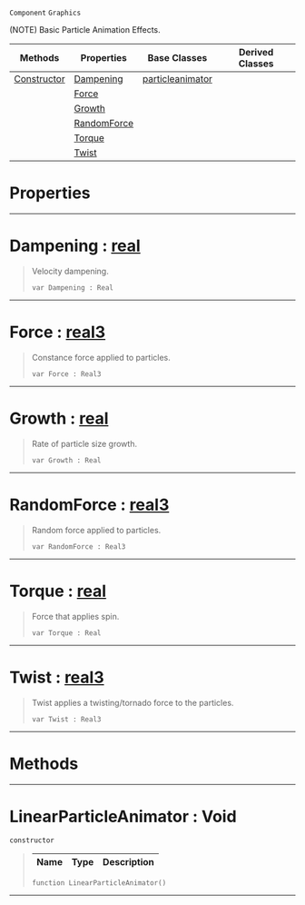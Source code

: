  `Component` `Graphics`



(NOTE) Basic Particle Animation Effects.

|Methods|Properties|Base Classes|Derived Classes|
|---|---|---|---|
|[ Constructor](https://github.com/ZilchEngine/ZilchDocs/blob/master/code_reference/class_reference/linearparticleanimator.md#linearparticleanimator-v)|[ Dampening](https://github.com/ZilchEngine/ZilchDocs/blob/master/code_reference/class_reference/linearparticleanimator.md#dampening-zilch-engine-do)|[particleanimator](https://github.com/ZilchEngine/ZilchDocs/blob/master/code_reference/class_reference/particleanimator.md)| |
| |[ Force](https://github.com/ZilchEngine/ZilchDocs/blob/master/code_reference/class_reference/linearparticleanimator.md#force-zilch-engine-docume)| | |
| |[ Growth](https://github.com/ZilchEngine/ZilchDocs/blob/master/code_reference/class_reference/linearparticleanimator.md#growth-zilch-engine-docum)| | |
| |[ RandomForce](https://github.com/ZilchEngine/ZilchDocs/blob/master/code_reference/class_reference/linearparticleanimator.md#randomforce-zilch-engine)| | |
| |[ Torque](https://github.com/ZilchEngine/ZilchDocs/blob/master/code_reference/class_reference/linearparticleanimator.md#torque-zilch-engine-docum)| | |
| |[ Twist](https://github.com/ZilchEngine/ZilchDocs/blob/master/code_reference/class_reference/linearparticleanimator.md#twist-zilch-engine-docume)| | |


 #  Properties


---  
 #  Dampening : [real](https://github.com/ZilchEngine/ZilchDocs/blob/master/code_reference/nada_base_types/real.md)

> Velocity dampening.
> ``` lang=cpp, name=Nada
> var Dampening : Real


---  
 #  Force : [real3](https://github.com/ZilchEngine/ZilchDocs/blob/master/code_reference/nada_base_types/real3.md)

> Constance force applied to particles.
> ``` lang=cpp, name=Nada
> var Force : Real3


---  
 #  Growth : [real](https://github.com/ZilchEngine/ZilchDocs/blob/master/code_reference/nada_base_types/real.md)

> Rate of particle size growth.
> ``` lang=cpp, name=Nada
> var Growth : Real


---  
 #  RandomForce : [real3](https://github.com/ZilchEngine/ZilchDocs/blob/master/code_reference/nada_base_types/real3.md)

> Random force applied to particles.
> ``` lang=cpp, name=Nada
> var RandomForce : Real3


---  
 #  Torque : [real](https://github.com/ZilchEngine/ZilchDocs/blob/master/code_reference/nada_base_types/real.md)

> Force that applies spin.
> ``` lang=cpp, name=Nada
> var Torque : Real


---  
 #  Twist : [real3](https://github.com/ZilchEngine/ZilchDocs/blob/master/code_reference/nada_base_types/real3.md)

> Twist applies a twisting/tornado force to the particles.
> ``` lang=cpp, name=Nada
> var Twist : Real3


---  
 #  Methods


---  
 #  LinearParticleAnimator : Void

 `constructor`

> 
> |Name|Type|Description|
> |---|---|---|
> ``` lang=cpp, name=Nada
> function LinearParticleAnimator()
> ``` 


---  
 

 